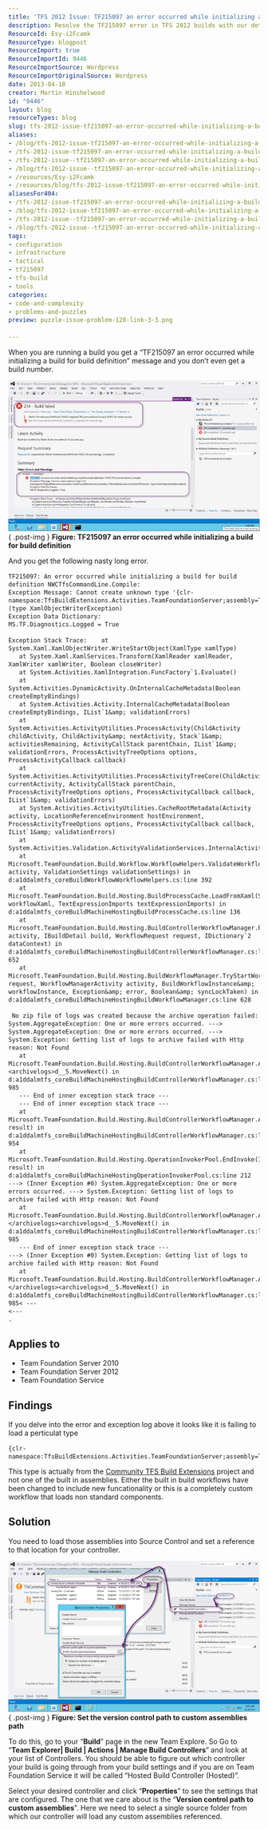 ```yaml
---
title: 'TFS 2012 Issue: TF215097 an error occurred while initializing a build for build definition'
description: Resolve the TF215097 error in TFS 2012 builds with our detailed guide. Learn to load custom assemblies and streamline your build process effectively!
ResourceId: Esy-i2Fcamk
ResourceType: blogpost
ResourceImport: true
ResourceImportId: 9446
ResourceImportSource: Wordpress
ResourceImportOriginalSource: Wordpress
date: 2013-04-18
creator: Martin Hinshelwood
id: "9446"
layout: blog
resourceTypes: blog
slug: tfs-2012-issue-tf215097-an-error-occurred-while-initializing-a-build-for-build-definition
aliases:
- /blog/tfs-2012-issue-tf215097-an-error-occurred-while-initializing-a-build-for-build-definition
- /tfs-2012-issue-tf215097-an-error-occurred-while-initializing-a-build-for-build-definition
- /tfs-2012-issue--tf215097-an-error-occurred-while-initializing-a-build-for-build-definition
- /blog/tfs-2012-issue--tf215097-an-error-occurred-while-initializing-a-build-for-build-definition
- /resources/Esy-i2Fcamk
- /resources/blog/tfs-2012-issue-tf215097-an-error-occurred-while-initializing-a-build-for-build-definition
aliasesFor404:
- /tfs-2012-issue-tf215097-an-error-occurred-while-initializing-a-build-for-build-definition
- /blog/tfs-2012-issue-tf215097-an-error-occurred-while-initializing-a-build-for-build-definition
- /tfs-2012-issue--tf215097-an-error-occurred-while-initializing-a-build-for-build-definition
- /blog/tfs-2012-issue--tf215097-an-error-occurred-while-initializing-a-build-for-build-definition
tags:
- configuration
- infrastructure
- tactical
- tf215097
- tfs-build
- tools
categories:
- code-and-complexity
- problems-and-puzzles
preview: puzzle-issue-problem-128-link-3-3.png

---
```

When you are running a build you get a “TF215097 an error occurred while initializing a build for build definition” message and you don’t even get a build number.

![image](images/image15-1-1.png "image")  
{ .post-img }
**Figure: TF215097 an error occurred while initializing a build for build definition**

And you get the following nasty long error.

```
TF215097: An error occurred while initializing a build for build definition NWCTfsCommandLine.Compile:
Exception Message: Cannot create unknown type '{clr-namespace:TfsBuildExtensions.Activities.TeamFoundationServer;assembly=TfsBuildExtensions.Activities}TfsVersion'. (type XamlObjectWriterException)
Exception Data Dictionary:
MS.TF.Diagnostics.Logged = True

Exception Stack Trace:    at System.Xaml.XamlObjectWriter.WriteStartObject(XamlType xamlType)
   at System.Xaml.XamlServices.Transform(XamlReader xamlReader, XamlWriter xamlWriter, Boolean closeWriter)
   at System.Activities.XamlIntegration.FuncFactory`1.Evaluate()
   at System.Activities.DynamicActivity.OnInternalCacheMetadata(Boolean createEmptyBindings)
   at System.Activities.Activity.InternalCacheMetadata(Boolean createEmptyBindings, IList`1&amp; validationErrors)
   at System.Activities.ActivityUtilities.ProcessActivity(ChildActivity childActivity, ChildActivity&amp; nextActivity, Stack`1&amp; activitiesRemaining, ActivityCallStack parentChain, IList`1&amp; validationErrors, ProcessActivityTreeOptions options, ProcessActivityCallback callback)
   at System.Activities.ActivityUtilities.ProcessActivityTreeCore(ChildActivity currentActivity, ActivityCallStack parentChain, ProcessActivityTreeOptions options, ProcessActivityCallback callback, IList`1&amp; validationErrors)
   at System.Activities.ActivityUtilities.CacheRootMetadata(Activity activity, LocationReferenceEnvironment hostEnvironment, ProcessActivityTreeOptions options, ProcessActivityCallback callback, IList`1&amp; validationErrors)
   at System.Activities.Validation.ActivityValidationServices.InternalActivityValidationServices.InternalValidate()
   at Microsoft.TeamFoundation.Build.Workflow.WorkflowHelpers.ValidateWorkflow(Activity activity, ValidationSettings validationSettings) in d:a1ddalmtfs_coreBuildWorkflowWorkflowHelpers.cs:line 392
   at Microsoft.TeamFoundation.Build.Hosting.BuildProcessCache.LoadFromXaml(String workflowXaml, TextExpressionImports textExpressionImports) in d:a1ddalmtfs_coreBuildMachineHostingBuildProcessCache.cs:line 136
   at Microsoft.TeamFoundation.Build.Hosting.BuildControllerWorkflowManager.PrepareRequestForBuild(WorkflowManagerActivity activity, IBuildDetail build, WorkflowRequest request, IDictionary`2 dataContext) in d:a1ddalmtfs_coreBuildMachineHostingBuildControllerWorkflowManager.cs:line 652
   at Microsoft.TeamFoundation.Build.Hosting.BuildWorkflowManager.TryStartWorkflow(WorkflowRequest request, WorkflowManagerActivity activity, BuildWorkflowInstance&amp; workflowInstance, Exception&amp; error, Boolean&amp; syncLockTaken) in d:a1ddalmtfs_coreBuildMachineHostingBuildWorkflowManager.cs:line 628

 No zip file of logs was created because the archive operation failed: System.AggregateException: One or more errors occurred. ---> System.AggregateException: One or more errors occurred. ---> System.Exception: Getting list of logs to archive failed with Http reason: Not Found
   at Microsoft.TeamFoundation.Build.Hosting.BuildControllerWorkflowManager.ArchiveLogsInvoker.<archivelogs>d__5.MoveNext() in d:a1ddalmtfs_coreBuildMachineHostingBuildControllerWorkflowManager.cs:line 985
   --- End of inner exception stack trace ---
   --- End of inner exception stack trace ---
   at Microsoft.TeamFoundation.Build.Hosting.BuildControllerWorkflowManager.ArchiveLogsInvoker.End(IAsyncResult result) in d:a1ddalmtfs_coreBuildMachineHostingBuildControllerWorkflowManager.cs:line 954
   at Microsoft.TeamFoundation.Build.Hosting.OperationInvokerPool.EndInvoke(IAsyncResult result) in d:a1ddalmtfs_coreBuildMachineHostingOperationInvokerPool.cs:line 212
---> (Inner Exception #0) System.AggregateException: One or more errors occurred. ---> System.Exception: Getting list of logs to archive failed with Http reason: Not Found
   at Microsoft.TeamFoundation.Build.Hosting.BuildControllerWorkflowManager.ArchiveLogsInvoker.</archivelogs><archivelogs>d__5.MoveNext() in d:a1ddalmtfs_coreBuildMachineHostingBuildControllerWorkflowManager.cs:line 985
   --- End of inner exception stack trace ---
---> (Inner Exception #0) System.Exception: Getting list of logs to archive failed with Http reason: Not Found
   at Microsoft.TeamFoundation.Build.Hosting.BuildControllerWorkflowManager.ArchiveLogsInvoker.</archivelogs><archivelogs>d__5.MoveNext() in d:a1ddalmtfs_coreBuildMachineHostingBuildControllerWorkflowManager.cs:line 985< ---
<---
.
```

## Applies to

- Team Foundation Server 2010
- Team Foundation Server 2012
- Team Foundation Service

## Findings

If you delve into the error and exception log above it looks like it is failing to load a perticulat type

```
{clr-namespace:TfsBuildExtensions.Activities.TeamFoundationServer;assembly=TfsBuildExtensions.Activities}TfsVersion

```

This type is actually from the [Community TFS Build Extensions](https://tfsbuildextensions.codeplex.com/) project and not one of the built in assemblies. Either the built in build workflows have been changed to include new funcationality or this is a completely custom workflow that loads non standard components.

## Solution

You need to load those assemblies into Source Control and set a reference to that location for your controller.

![image](images/image16-2-2.png "image")  
{ .post-img }
**Figure: Set the version control path to custom assemblies path**

To do this, go to your “**Build**” page in the new Team Explore. So Go to “**Team Explorer| Build | Actions | Manage Build Controllers**” and look at your list of Controllers. You should be able to figure out which controller your build is going through from your build settings and if you are on Team Foundation Service it will be called “Hosted Build Controller (Hosted)”.

Select your desired controller and click “**Properties**” to see the settings that are configured. The one that we care about is the “**Version control path to custom assemblies**”. Here we need to select a single source folder from which our controller will load any custom assemblies referenced.
